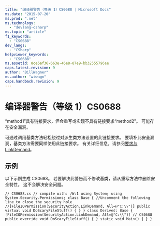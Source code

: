 ```yaml
---
title: "编译器警告（等级 1）CS0688 | Microsoft Docs"
ms.date: "2015-07-20"
ms.prod: ".net"
ms.technology: 
  - "devlang-csharp"
ms.topic: "article"
f1_keywords: 
  - "CS0688"
dev_langs: 
  - "CSharp"
helpviewer_keywords: 
  - "CS0688"
ms.assetid: 8ce5af36-663e-46e8-87e9-bb32555796ae
caps.latest.revision: 9
author: "BillWagner"
ms.author: "wiwagn"
caps.handback.revision: 9
---
```

# 编译器警告（等级 1）CS0688
“method1”具有链接要求，但会重写或实现不具有链接要求“method2”。 可能存在安全漏洞。  
  
 可通过调用基类方法轻松绕过对派生类方法设置的此链接要求。 要填补此安全漏洞，基类方法需要同样使用此链接要求。 有关详细信息，请参阅[要求与LinkDemand](http://msdn.microsoft.com/zh-cn/1ab877f2-70f4-4e0d-8116-943999dfe8f5)。  
  
## 示例  
 以下示例生成 CS0688。 若要解决此警告而不修改基类，请从重写方法中删除安全特性。 这不会解决安全问题。  
  
```  
// CS0688.cs // compile with: /W:1 using System; using System.Security.Permissions; class Base { //Uncomment the following line to close the security hole //[FileIOPermission(SecurityAction.LinkDemand, All=@"C:\\")] public virtual void DoScaryFileStuff() { } } class Derived: Base { [FileIOPermission(SecurityAction.LinkDemand, All=@"C:\\")] // CS0688 public override void DoScaryFileStuff() { } static void Main() { } }  
```